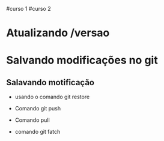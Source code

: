 #curso 1
#curso 2
# Atualizando /versao

# Salvando modificações no git 

## Salavando motificação 

* usando o comando git restore

* Comando git push

* Comando pull

* comando git fatch 
